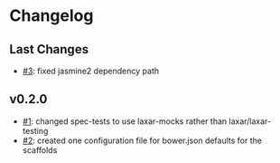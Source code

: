 # Changelog

## Last Changes

- [#3](https://github.com/LaxarJS/generator-laxarjs/issues/3): fixed jasmine2 dependency path


## v0.2.0

- [#1](https://github.com/LaxarJS/generator-laxarjs/issues/1): changed spec-tests to use laxar-mocks rather than laxar/laxar-testing
- [#2](https://github.com/LaxarJS/generator-laxarjs/issues/2): created one configuration file for bower.json defaults for the scaffolds

